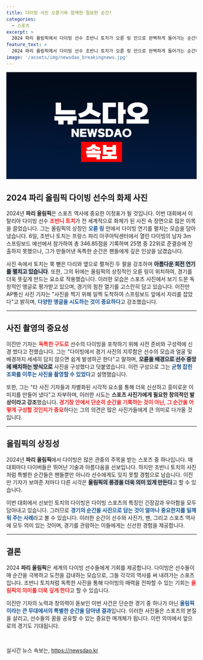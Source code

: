 ```yaml
---
title: 다이빙 사진 오륜기와 함께한 절묘한 순간!
categories:
  - 스포츠
excerpt: >
  2024 파리 올림픽에서 다이빙 선수 조반니 토치가 오륜 링 안으로 완벽하게 들어가는 순간이 포착된 사진이 화제를 모으고 있다. 이 진기한 장면은 다이빙의 매력을 한층 배가시키며, 스포츠 사진의 새로운 경지를 보여준다!
feature_text: >
  2024 파리 올림픽에서 다이빙 선수 조반니 토치가 오륜 링 안으로 완벽하게 들어가는 순간이 포착된 사진이 화제를 모으고 있다. 이 진기한 장면은 다이빙의 매력을 한층 배가시키며, 스포츠 사진의 새로운 경지를 보여준다!
image: '/assets/img/newsdao_breakingnews.jpg'
---
```


<p><img src="/assets/img/newsdao_breakingnews.jpg" alt="flaretime 속보" /></p>

<h2 data-ke-size="size26">2024 파리 올림픽 다이빙 선수의 화제 사진</h2> 

<p data-ke-size="size16">2024년 <b>파리 올림픽</b>은 스포츠 역사에 중요한 이정표가 될 것입니다. 이번 대회에서 이탈리아 다이빙 선수 <b><span style="color: #ee2323;">조반니 토치</span></b>가 전 세계적으로 화제가 된 사진 속 장면으로 많은 이목을 끌었습니다. 그는 올림픽의 상징인 <b><span style="color: #1a5490;">오륜 링</span></b> 안에서 다이빙 연기를 펼치는 모습을 담아냈습니다. 6일, 조반니 토치는 프랑스 파리 아쿠아틱센터에서 열린 다이빙의 남자 3m 스프링보드 예선에서 참가하여 총 346.85점을 기록하며 25명 중 22위로 준결승에 진출하지 못했으나, 그가 만들어낸 독특한 순간은 팬들에게 깊은 인상을 남겼습니다.</p>

<p data-ke-size="size16">사진 속에서 토치는 쭉 뻗은 다리와 옆으로 펼쳐진 두 팔을 강조하며 <b><span style="background-color: #21538527;">아름다운 회전 연기를 펼치고 있습니다</span></b>. 또한, 그의 뒤에는 올림픽의 상징적인 오륜 링이 위치하여, 경기를 더욱 뜻깊게 만드는 요소로 작용했습니다. 이러한 모습은 스포츠 사진에서 보기 드문 독창적인 앵글로 평가받고 있으며, 경기의 힘찬 열기를 고스란히 담고 있습니다. 이진만 AP통신 사진 기자는 "사진을 찍기 위해 일찍 도착하여 스프링보드 앞에서 자리를 잡았다"고 밝히며, <b><span style="color: #1a5490;">다양한 앵글을 시도하는 것이 중요하다</span></b>고 강조했습니다.</p>

<hr>

<h2 data-ke-size="size26">사진 촬영의 중요성</h2> 

<p data-ke-size="size16">이진만 기자는 <b><span style="color: #ee2323;">독특한 구도로</span></b> 선수의 다이빙을 포착하기 위해 사전 준비와 구성력에 신경 썼다고 전했습니다. 그는 "다이빙에서 경기 사진의 지루함은 선수의 모습과 얼굴 및 배경까지 세세히 담지 않으면 쉽게 발생하곤 한다"고 말하며, <b><span style="background-color: #21538527;">오륜을 배경으로 선수 중앙에 배치하는 방식으로</span></b> 사진을 구성했다고 덧붙였습니다. 이런 구성으로 그는 <b><span style="color: #1a5490;">균형 잡힌 조화를 이루는 사진을 촬영할 수 있었다</span></b>고 설명했습니다.</p>

<p data-ke-size="size16">또한, 그는 "타 사진 기자들과 차별화된 시각적 요소를 통해 더욱 신선하고 흥미로운 이미지를 만들어 냈다"고 자부하며, 이러한 시도는 <b>스포츠 사진가에게 필요한 창의적인 발상이라고 강조</b>했습니다. <b><span style="color: #ee2323;">경기장 안에서 단순히 순간을 기록하는 것이 아닌, 그 순간을 어떻게 구성할 것인지가 중요</span></b>하다는 그의 의견은 많은 사진가들에게 큰 의미로 다가올 것입니다.</p>

<hr>

<h2 data-ke-size="size26">올림픽의 상징성</h2> 

<p data-ke-size="size16">2024년 <b>파리 올림픽</b>에서 다이빙은 많은 관중의 주목을 받는 스포츠 중 하나입니다. 매 대회마다 다이버들은 뛰어난 기술과 아름다움을 선보입니다. 하지만 조반니 토치의 사진처럼 특별한 순간들은 팬들뿐만 아니라 선수에게도 잊지 못할 경험으로 남습니다. 이진만 기자가 보여준 저마다 다른 시각은 <b><span style="background-color: #21538527;">올림픽의 풍경을 더욱 의미 있게 만든다</span></b>고 할 수 있습니다.</p>

<p data-ke-size="size16">이번 대회에서 선보인 토치의 다이빙은 다이빙 스포츠의 특징인 긴장감과 우아함을 모두 담아내고 있습니다. 그러므로 <b><span style="color: #1a5490;">경기의 순간을 사진으로 담는 것이 얼마나 중요한지를 일깨워 주는 사례</span></b>라고 볼 수 있습니다. 이러한 순간이 선수와 사진가, 팬, 그리고 스포츠 역사에 모두 의미 있는 것이며, 경기를 관람하는 이들에게는 신선한 경험을 제공합니다.</p>

<hr>

<h2 data-ke-size="size26">결론</h2> 

<p data-ke-size="size16">2024 <b>파리 올림픽</b>은 세계의 다이빙 선수들에게 기회를 제공합니다. 다이빙은 선수들이 매 순간을 극복하고 도전을 감내하는 모습으로, 그들 각각의 역사를 써 내려가는 스포츠입니다. 조반니 토치처럼 독특한 사진을 통해 다이빙의 매력을 전파할 수 있는 기회는 <b><span style="color: #ee2323;">올림픽의 의미를 더욱 깊게 한다</span></b>고 할 수 있습니다.</p>

<p data-ke-size="size16">이진만 기자의 노력과 창의력이 돋보인 이번 사건은 단순한 경기 중 하나가 아닌 <b><span style="color: #1a5490;">올림픽이라는 큰 무대에서의 특별한 순간을 담아낸 결과</span></b>입니다. 이러한 사진들은 스포츠의 본질을 살리고, 선수들의 꿈을 공유할 수 있는 중요한 매개체가 됩니다. 이런 의미에서 앞으로의 경기도 기대됩니다.</p>

<p data-ke-size="size16">&nbsp;</p>
실시간 뉴스 속보는, <a href="https://newsdao.kr" rel="dofollow">https://newsdao.kr</a>


